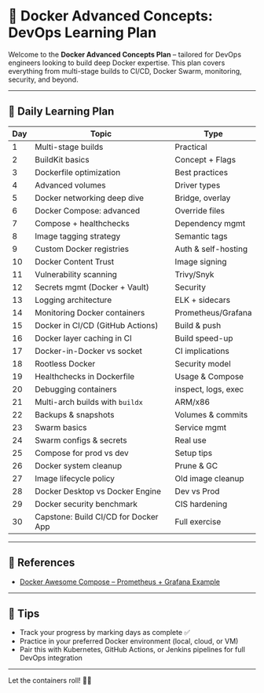 # 🐳 Docker Advanced Concepts: DevOps Learning Plan

Welcome to the **Docker Advanced Concepts Plan** – tailored for DevOps engineers looking to build deep Docker expertise. This plan covers everything from multi-stage builds to CI/CD, Docker Swarm, monitoring, security, and beyond.

---

## 📅 Daily Learning Plan

| Day | Topic                                | Type                |
| --- | ------------------------------------ | ------------------- |
| 1   | Multi-stage builds                   | Practical           |
| 2   | BuildKit basics                      | Concept + Flags     |
| 3   | Dockerfile optimization              | Best practices      |
| 4   | Advanced volumes                     | Driver types        |
| 5   | Docker networking deep dive          | Bridge, overlay     |
| 6   | Docker Compose: advanced             | Override files      |
| 7   | Compose + healthchecks               | Dependency mgmt     |
| 8   | Image tagging strategy               | Semantic tags       |
| 9   | Custom Docker registries             | Auth & self-hosting |
| 10  | Docker Content Trust                 | Image signing       |
| 11  | Vulnerability scanning               | Trivy/Snyk          |
| 12  | Secrets mgmt (Docker + Vault)        | Security            |
| 13  | Logging architecture                 | ELK + sidecars      |
| 14  | Monitoring Docker containers         | Prometheus/Grafana  |
| 15  | Docker in CI/CD (GitHub Actions)     | Build & push        |
| 16  | Docker layer caching in CI           | Build speed-up      |
| 17  | Docker-in-Docker vs socket           | CI implications     |
| 18  | Rootless Docker                      | Security model      |
| 19  | Healthchecks in Dockerfile           | Usage & Compose     |
| 20  | Debugging containers                 | inspect, logs, exec |
| 21  | Multi-arch builds with `buildx`      | ARM/x86             |
| 22  | Backups & snapshots                  | Volumes & commits   |
| 23  | Swarm basics                         | Service mgmt        |
| 24  | Swarm configs & secrets              | Real use            |
| 25  | Compose for prod vs dev              | Setup tips          |
| 26  | Docker system cleanup                | Prune & GC          |
| 27  | Image lifecycle policy               | Old image cleanup   |
| 28  | Docker Desktop vs Docker Engine      | Dev vs Prod         |
| 29  | Docker security benchmark            | CIS hardening       |
| 30  | Capstone: Build CI/CD for Docker App | Full exercise       |


---

## 🔗 References

- [Docker Awesome Compose – Prometheus + Grafana Example](https://github.com/docker/awesome-compose/tree/master/prometheus-grafana)


---

## 📌 Tips

- Track your progress by marking days as complete ✅  
- Practice in your preferred Docker environment (local, cloud, or VM)  
- Pair this with Kubernetes, GitHub Actions, or Jenkins pipelines for full DevOps integration  

---

Let the containers roll! 🐳🚀
